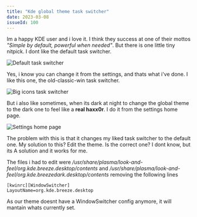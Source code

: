```yaml
---
title: "Kde global theme task switcher"
date: 2023-03-08
issueId: 100 
---
```


Im a happy KDE user and i love it. I think they success at one of their mottos *"Simple by default, powerful when needed"*. But there is one little tiny nitpick. I dont like the default task switcher.

![Default task switcher](/static/imgs/kde-global-theme-task-switcher/task-switcher-default.jpg)

Yes, i know you can change it from the settings, and thats what i've done. I like this one, the old-classic-win task switcher.

![Big icons task switcher](/static/imgs/kde-global-theme-task-switcher/task-switcher-win.jpg)

But i also like sometimes, when its dark at night to change the global theme to the dark one to feel like a **real haxx0r**. I do it from the settings home page.

![Settings home page](/static/imgs/kde-global-theme-task-switcher/settings-home.png)

The problem with this is that it changes my liked task switcher to the default one. My solution to this? Edit the theme. Is the correct one? I dont know, but its A solution and it works for me.

The files i had to edit were */usr/share/plasma/look-and-feel/org.kde.breeze.desktop/contents* and */usr/share/plasma/look-and-feel/org.kde.breezedark.desktop/contents* removing the following lines

```
[kwinrc][WindowSwitcher]
LayoutName=org.kde.breeze.desktop
```

As our theme doesnt have a WindowSwitcher config anymore, it will mantain whats currently set.
